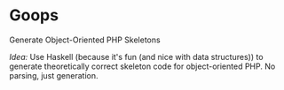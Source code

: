 Goops
=====

Generate Object-Oriented PHP Skeletons

*Idea:* Use Haskell (because it's fun (and nice with data structures)) to
generate theoretically correct skeleton code for object-oriented PHP. No
parsing, just generation.
